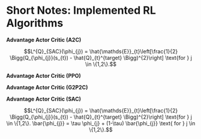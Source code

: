 <h1>Short Notes: Implemented RL Algorithms</h1>

**Advantage Actor Critic (A2C)**

```math
L^{Q}_{SAC}(\phi_{j}) = \hat{\mathds{E}}_{t}\left[\frac{1}{2} \Bigg(Q_{\phi_{j}}(s_{t}) - \hat{Q}_{t}^{target} \Bigg)^{2}\right] \text{for } j \in \{1,2\}.
```

**Advantage Actor Critic (PPO)**

**Advantage Actor Critic (G2P2C)**

**Advantage Actor Critic (SAC)**

```math
L^{Q}_{SAC}(\phi_{j}) = \hat{\mathds{E}}_{t}\left[\frac{1}{2} \Bigg(Q_{\phi_{j}}(s_{t}) - \hat{Q}_{t}^{target} \Bigg)^{2}\right] \text{for } j \in \{1,2\}.

\bar{\phi_{j}} = \tau \phi_{j} + (1-\tau) \bar{\phi_{j}} \text{ for } j \in \{1,2\}.
```



